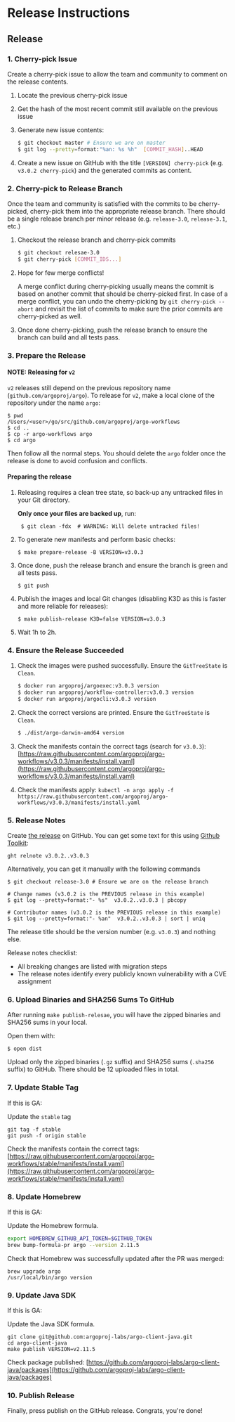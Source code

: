 # Release Instructions

## Release

### 1. Cherry-pick Issue

Create a cherry-pick issue to allow the team and community to comment on the release contents.

1. Locate the previous cherry-pick issue
2. Get the hash of the most recent commit still available on the previous issue
3. Generate new issue contents:
    
    ```sh
    $ git checkout master # Ensure we are on master
    $ git log --pretty=format:"%an: %s %h"  [COMMIT_HASH]..HEAD
    ```
4. Create a new issue on GitHub with the title `[VERSION] cherry-pick` (e.g. `v3.0.2 cherry-pick`) and the generated commits
as content.

### 2. Cherry-pick to Release Branch

Once the team and community is satisfied with the commits to be cherry-picked, cherry-pick them into the appropriate
release branch. There should be a single release branch per minor release (e.g. `release-3.0`, `release-3.1`, etc.)

1. Checkout the release branch and cherry-pick commits

    ```sh
    $ git checkout relesae-3.0
    $ git cherry-pick [COMMIT_IDS...]
    ```

2. Hope for few merge conflicts!

    A merge conflict during cherry-picking usually means the commit is based on another commit that should be 
    cherry-picked first. In case of a merge conflict, you can undo the cherry-picking by `git cherry-pick --abort` and 
    revisit the list of commits to make sure the prior commits are cherry-picked as well.

3. Once done cherry-picking, push the release branch to ensure the branch can build and all tests pass.

### 3. Prepare the Release

#### NOTE: Releasing for `v2`

`v2` releases still depend on the previous repository name (`github.com/argoproj/argo`). To release for `v2`,
make a local clone of the repository under the name `argo`:

```shell
$ pwd
/Users/<user>/go/src/github.com/argoproj/argo-workflows
$ cd ..
$ cp -r argo-workflows argo
$ cd argo
```

Then follow all the normal steps. You should delete the `argo` folder once the release is done to avoid confusion and conflicts.

#### Preparing the release

1. Releasing requires a clean tree state, so back-up any untracked files in your Git directory.
   
   **Only once your files are backed up**, run:
      ```shell
       $ git clean -fdx  # WARNING: Will delete untracked files!
      ```

2. To generate new manifests and perform basic checks:
   
      ```shell
      $ make prepare-release -B VERSION=v3.0.3
      ```

3. Once done, push the release branch and ensure the branch is green and all tests pass.

      ```shell
      $ git push
      ```

4. Publish the images and local Git changes (disabling K3D as this is faster and more reliable for releases):

      ```shell
      $ make publish-release K3D=false VERSION=v3.0.3
      ```

5. Wait 1h to 2h.

### 4. Ensure the Release Succeeded

1. Check the images were pushed successfully. Ensure the `GitTreeState` is `Clean`.
   ```sh
   $ docker run argoproj/argoexec:v3.0.3 version
   $ docker run argoproj/workflow-controller:v3.0.3 version
   $ docker run argoproj/argocli:v3.0.3 version
   ```
   
1. Check the correct versions are printed. Ensure the `GitTreeState` is `Clean`.
   ```sh
   $ ./dist/argo-darwin-amd64 version
   ```

1. Check the manifests contain the correct tags (search for `v3.0.3`): [https://raw.githubusercontent.com/argoproj/argo-workflows/v3.0.3/manifests/install.yaml](https://raw.githubusercontent.com/argoproj/argo-workflows/v3.0.3/manifests/install.yaml)

1. Check the manifests apply: `kubectl -n argo apply -f https://raw.githubusercontent.com/argoproj/argo-workflows/v3.0.3/manifests/install.yaml`

### 5. Release Notes

Create [the release](https://github.com/argoproj/argo-workflows/releases) on GitHub. You can get some text for this using [Github Toolkit](https://github.com/alexec/github-toolkit):

    ght relnote v3.0.2..v3.0.3

Alternatively, you can get it manually with the following commands

```shell
$ git checkout release-3.0 # Ensure we are on the release branch

# Change names (v3.0.2 is the PREVIOUS release in this example)
$ git log --pretty=format:"- %s"  v3.0.2..v3.0.3 | pbcopy  

# Contributor names (v3.0.2 is the PREVIOUS release in this example)
$ git log --pretty=format:"- %an"  v3.0.2..v3.0.3 | sort | uniq
```

The release title should be the version number (e.g. `v3.0.3`) and nothing else.

Release notes checklist:

* All breaking changes are listed with migration steps
* The release notes identify every publicly known vulnerability with a CVE assignment

### 6. Upload Binaries and SHA256 Sums To GitHub

After running `make publish-relesae`, you will have the zipped binaries and SHA256 sums in your local.

Open them with:

```shell
$ open dist
```

Upload only the zipped binaries (`.gz` suffix) and SHA256 sums (`.sha256` suffix) to GitHub. There should be 12 uploaded files in total.

### 7. Update Stable Tag

If this is GA:

Update the `stable` tag

```
git tag -f stable
git push -f origin stable
```

Check the manifests contain the correct tags: [https://raw.githubusercontent.com/argoproj/argo-workflows/stable/manifests/install.yaml](https://raw.githubusercontent.com/argoproj/argo-workflows/stable/manifests/install.yaml)

### 8. Update Homebrew

If this is GA:

Update the Homebrew formula.

```bash
export HOMEBREW_GITHUB_API_TOKEN=$GITHUB_TOKEN
brew bump-formula-pr argo --version 2.11.5
```

Check that Homebrew was successfully updated after the PR was merged:
 
 ```
 brew upgrade argo
 /usr/local/bin/argo version
 ```

### 9. Update Java SDK

If this is GA:

Update the Java SDK formula.

```
git clone git@github.com:argoproj-labs/argo-client-java.git
cd argo-client-java
make publish VERSION=v2.11.5
```

Check package published: [https://github.com/argoproj-labs/argo-client-java/packages](https://github.com/argoproj-labs/argo-client-java/packages)

### 10. Publish Release

Finally, press publish on the GitHub release. Congrats, you're done!
